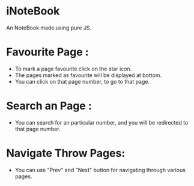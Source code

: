 # iNoteBook
An NoteBook made using pure JS.

# Favourite Page :
<ul>
  <li>To mark a page favourite click on the star icon.</li>
  <li>The pages marked as favourite will be displayed at bottom.</li>
  <li>You can click on that page number, to go to that page.</li>
</ul>

# Search an Page :
<ul>
  <li>You can search for an particular number, and you will be redirected to that page number.</li>
</ul>

# Navigate Throw Pages:
<ul>
  <li>You can use "Prev" and "Next" button for navigating through various pages.</li>
</ul>
